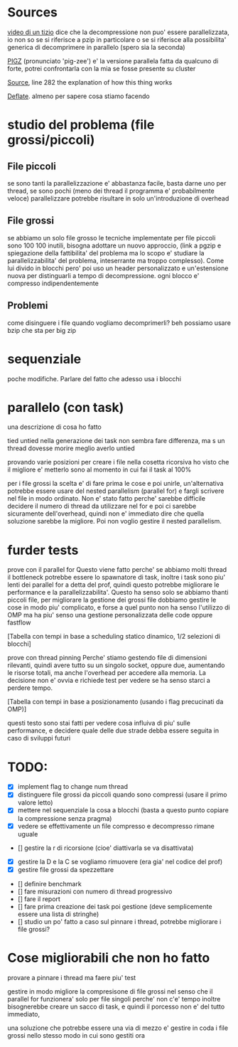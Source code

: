 # Sources
[video di un tizio](https://www.youtube.com/watch?v=8SLRMa50tmc) dice che la decompressione non puo' essere parallelizzata, io non so se si riferisce a pzip in particolare o se si riferisce alla possibilita' generica di decomprimere in parallelo (spero sia la seconda)

[PIGZ](https://zlib.net/pigz/) (pronunciato 'pig-zee') e' la versione parallela fatta da qualcuno di forte, potrei confrontarla con la mia se fosse presente su cluster

[Source](https://github.com/madler/pigz/blob/master/pigz.c), line 282 the explanation of how this thing works

[Deflate](https://zlib.net/feldspar.html). almeno per sapere cosa stiamo facendo

# studio del problema (file grossi/piccoli)
## File piccoli
se sono tanti la parallelizzazione e' abbastanza facile, basta darne uno per thread, se sono pochi (meno dei thread il programma e' probabilmente veloce) parallelizzare potrebbe risultare in solo un'introduzione di overhead
## File grossi
se abbiamo un solo file grosso le tecniche implementate per file piccoli sono 100 100 inutili, bisogna adottare un nuovo approccio, (link a pgzip e spiegazione della fattibilita' del problema ma lo scopo e' studiare la parallelizzabilita' del problema, inteserrante ma troppo complesso). Come lui divido in blocchi pero' poi uso un header personalizzato e un'estensione nuova per distinguarli a tempo di decompressione. ogni blocco e' compresso indipendentemente
## Problemi
come disinguere i file quando vogliamo decomprimerli?
beh possiamo usare bzip che sta per big zip

# sequenziale
poche modifiche. Parlare del fatto che adesso usa i blocchi

# parallelo (con task)
una descrizione di cosa ho fatto

tied untied nella generazione dei task non sembra fare differenza, ma s un thread dovesse morire meglio averlo untied

provando varie posizioni per creare i file nella cosetta ricorsiva ho visto che il migliore e' metterlo sono al momento in cui fai il task al 100%

per i file grossi la scelta e' di fare prima le cose e poi unirle, un'alternativa potrebbe essere usare del nested parallelism (parallel for) e fargli scrivere nel file in modo ordinato. Non e' stato fatto perche' sarebbe difficile decidere il numero di thread da utilizzare nel for e poi ci sarebbe sicuramente dell'overhead, quindi non e' immediato dire che quella soluzione sarebbe la migliore. Poi non voglio gestire il nested parallelism.

# furder tests
prove con il parallel for
Questo viene fatto perche' se abbiamo molti thread il bottleneck potrebbe essere lo spawnatore di task, inoltre i task sono piu' lenti dei parallel for a detta del prof, quindi questo potrebbe migliorare le performance e la parallelizzabilita'.
Questo ha senso solo se abbiamo thanti piccoli file, per migliorare la gestione dei grossi file dobbiamo gestire le cose in modo piu' complicato, e forse a quel punto non ha senso l'utilizzo di OMP ma ha piu' senso una gestione personalizzata delle code oppure fastflow

[Tabella con tempi in base a scheduling statico dinamico, 1/2 selezioni di blocchi]

prove con thread pinning
Perche' stiamo gestendo file di dimensioni rilevanti, quindi avere tutto su un singolo socket, oppure due, aumentando le risorse totali, ma anche l'overhead per accedere alla memoria. La decisione non e' ovvia e richiede test per vedere se ha senso starci a perdere tempo.

[Tabella con tempi in base a posizionamento (usando i flag precucinati da OMP)]

questi testo sono stai fatti per vedere cosa influiva di piu' sulle performance, e decidere quale delle due strade debba essere seguita in caso di sviluppi futuri

# TODO:
- [x] implement flag to change num thread
- [x] distinguere file grossi da piccoli quando sono compressi (usare il primo valore letto)
- [x] mettere nel sequenziale la cosa a blocchi (basta a questo punto copiare la compressione senza pragma)
- [x] vedere se effettivamente un file compresso e decompresso rimane uguale
- [] gestire la r di ricorsione (cioe' diattivarla se va disattivata)
- [x] gestire la D e la C se vogliamo rimuovere (era gia' nel codice del prof)
- [x] gestire file grossi da spezzettare
- [] definire benchmark
- [] fare misurazioni con numero di thread progressivo
- [] fare il report
- [] fare prima creazione dei task poi gestione (deve semplicemente essere una lista di stringhe)
- [] studio un po' fatto a caso sul pinnare i thread, potrebbe migliorare i file grossi?


# Cose migliorabili che non ho fatto

provare a pinnare i thread ma faere piu' test

gestire in modo migliore la compresisone di file grossi nel senso che il parallel for funzionera' solo per file singoli perche' non c'e' tempo
inoltre bisognerebbe creare un sacco di task, e quindi il porcesso non e' del tutto immediato,

una soluzione che potrebbe essere una via di mezzo e' gestire in coda i file grossi nello stesso modo in cui sono gestiti ora